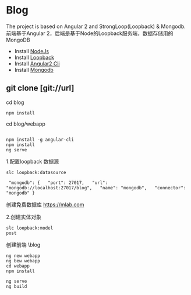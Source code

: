 # Blog

The project is based on Angular 2 and StrongLoop(Loopback) & Mongodb.
前端基于Angular 2，后端是基于Node的Loopback服务端，数据存储用的MongoDB

* Install [NodeJs](http://nodejs.org/)
* Install [Loopback](http://loopback.io/)
* Install [Angular2 Cli](http://cli.angular.io/)
* Install [Mongodb](https://www.mongodb.com/)


## git clone [git://url]
cd blog
```
npm install
```

cd blog/webapp
```

npm install -g angular-cli
npm install
ng serve
```


1.配置loopback 数据源
```
slc loopback:datasource

 "mongodb": {   "port": 27017,   "url": "mongodb://localhost:27017/blog",   "name": "mongodb",   "connector": "mongodb" }
```

创建免费数据库
https://mlab.com


2.创建实体对象
```
slc loopback:model
post
```




创建前端
\blog
```
ng new webapp
ng bew webapp
cd webapp
npm install

ng serve
ng build
```


